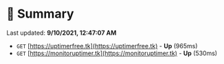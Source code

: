 # 📖 Summary
Last updated: **9/10/2021, 12:47:07 AM**

- `GET` [https://uptimerfree.tk](https://uptimerfree.tk) - **Up** (965ms)
- `GET` [https://monitoruptimer.tk](https://monitoruptimer.tk) - **Up** (530ms)
